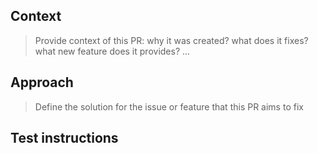 <!-- For DAppNode core members, once the Pull Request is created, do not forget to:
1.  Link issues to the PR if available
2.  Mention dappnode core members
3.  Add proper labels
-->

## Context

> Provide context of this PR: why it was created? what does it fixes? what new feature does it provides? ...

## Approach

> Define the solution for the issue or feature that this PR aims to fix

## Test instructions

<!-- MANDATORY: please, do not skip this step, it is very important for DAppNode team to have simple and well defined instructions on how to test this PR.
-->
